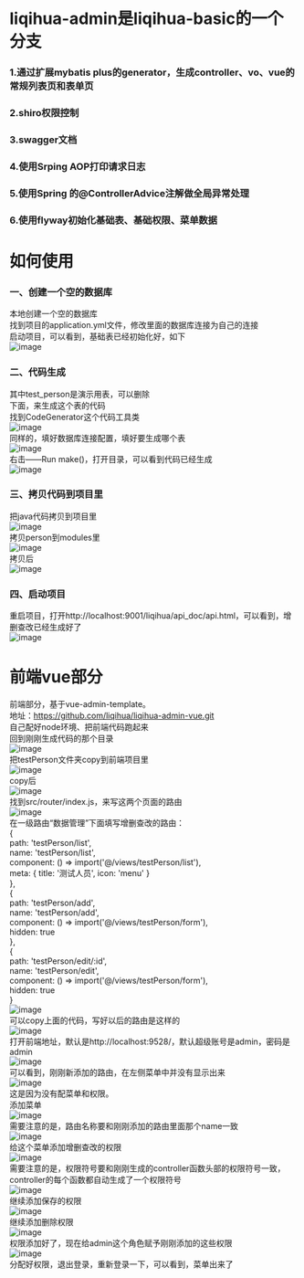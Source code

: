 # liqihua-admin是liqihua-basic的一个分支
### 1.通过扩展mybatis plus的generator，生成controller、vo、vue的常规列表页和表单页
### 2.shiro权限控制
### 3.swagger文档
### 4.使用Srping AOP打印请求日志
### 5.使用Spring 的@ControllerAdvice注解做全局异常处理
### 6.使用flyway初始化基础表、基础权限、菜单数据

#  如何使用
### 一、创建一个空的数据库
本地创建一个空的数据库  
找到项目的application.yml文件，修改里面的数据库连接为自己的连接  
启动项目，可以看到，基础表已经初始化好，如下  
 ![image](https://github.com/liqihua/readme_images/blob/master/liqihua-basic/image001.png)  
 ### 二、代码生成
 其中test_person是演示用表，可以删除  
下面，来生成这个表的代码  
找到CodeGenerator这个代码工具类  
 ![image](https://github.com/liqihua/readme_images/blob/master/liqihua-basic/image002.png)  
 同样的，填好数据库连接配置，填好要生成哪个表  
 ![image](https://github.com/liqihua/readme_images/blob/master/liqihua-basic/image003.png)  
 右击——Run make()，打开目录，可以看到代码已经生成  
 ![image](https://github.com/liqihua/readme_images/blob/master/liqihua-basic/image004.png)  
 ### 三、拷贝代码到项目里
 把java代码拷贝到项目里  
 ![image](https://github.com/liqihua/readme_images/blob/master/liqihua-basic/image005.png)  
 拷贝person到modules里  
 ![image](https://github.com/liqihua/readme_images/blob/master/liqihua-basic/image006.png)  
 拷贝后  
 ![image](https://github.com/liqihua/readme_images/blob/master/liqihua-basic/image007.png)  
 ### 四、启动项目
 重启项目，打开http://localhost:9001/liqihua/api_doc/api.html，可以看到，增删查改已经生成好了  
 ![image](https://github.com/liqihua/readme_images/blob/master/liqihua-basic/image008.png)  
 # 前端vue部分
 前端部分，基于vue-admin-template。  
 地址：https://github.com/liqihua/liqihua-admin-vue.git  
自己配好node环境、把前端代码跑起来  
回到刚刚生成代码的那个目录  
 ![image](https://github.com/liqihua/readme_images/blob/master/liqihua-basic/image009.png)  
 把testPerson文件夹copy到前端项目里  
 ![image](https://github.com/liqihua/readme_images/blob/master/liqihua-basic/image010.png)  
 copy后  
 ![image](https://github.com/liqihua/readme_images/blob/master/liqihua-basic/image011.png)  
 找到src/router/index.js，来写这两个页面的路由  
 ![image](https://github.com/liqihua/readme_images/blob/master/liqihua-basic/image012.png)  
 在一级路由“数据管理”下面填写增删查改的路由：  
 {  
  path: 'testPerson/list',  
  name: 'testPerson/list',  
  component: () => import('@/views/testPerson/list'),  
  meta: { title: '测试人员', icon: 'menu' }  
},  
{  
  path: 'testPerson/add',  
  name: 'testPerson/add',  
  component: () => import('@/views/testPerson/form'),  
  hidden: true  
},  
{  
  path: 'testPerson/edit/:id',  
  name: 'testPerson/edit',  
  component: () => import('@/views/testPerson/form'),  
  hidden: true  
}  
 ![image](https://github.com/liqihua/readme_images/blob/master/liqihua-basic/image013.png)  
 可以copy上面的代码，写好以后的路由是这样的  
 ![image](https://github.com/liqihua/readme_images/blob/master/liqihua-basic/image014.png)  
 打开前端地址，默认是http://localhost:9528/，默认超级账号是admin，密码是admin  
 ![image](https://github.com/liqihua/readme_images/blob/master/liqihua-basic/image015.png)  
 可以看到，刚刚新添加的路由，在左侧菜单中并没有显示出来  
 ![image](https://github.com/liqihua/readme_images/blob/master/liqihua-basic/image016.png)  
 这是因为没有配菜单和权限。  
添加菜单  
 ![image](https://github.com/liqihua/readme_images/blob/master/liqihua-basic/image017.png)  
 需要注意的是，路由名称要和刚刚添加的路由里面那个name一致  
 ![image](https://github.com/liqihua/readme_images/blob/master/liqihua-basic/image018.png)  
 给这个菜单添加增删查改的权限  
 ![image](https://github.com/liqihua/readme_images/blob/master/liqihua-basic/image019.png)  
 需要注意的是，权限符号要和刚刚生成的controller函数头部的权限符号一致，controller的每个函数都自动生成了一个权限符号  
 ![image](https://github.com/liqihua/readme_images/blob/master/liqihua-basic/image020.png)  
 继续添加保存的权限  
 ![image](https://github.com/liqihua/readme_images/blob/master/liqihua-basic/image021.png)  
 继续添加删除权限  
 ![image](https://github.com/liqihua/readme_images/blob/master/liqihua-basic/image022.png)  
 权限添加好了，现在给admin这个角色赋予刚刚添加的这些权限  
 ![image](https://github.com/liqihua/readme_images/blob/master/liqihua-basic/image023.png)  
 分配好权限，退出登录，重新登录一下，可以看到，菜单出来了  
